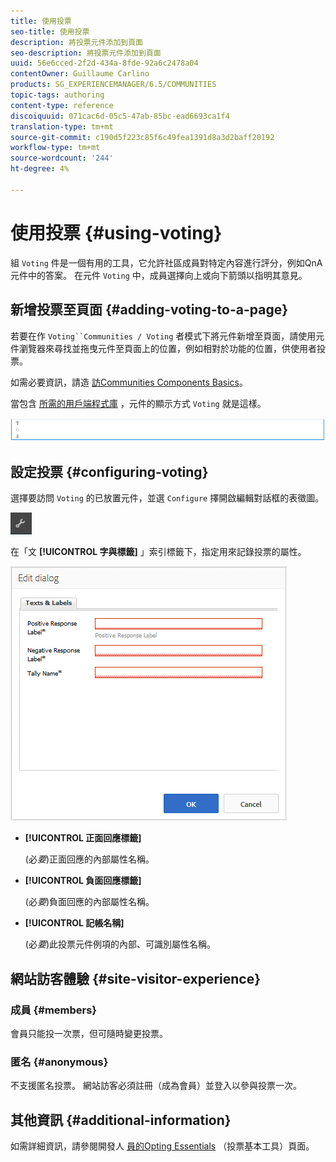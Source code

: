 ```yaml
---
title: 使用投票
seo-title: 使用投票
description: 將投票元件添加到頁面
seo-description: 將投票元件添加到頁面
uuid: 56e6cced-2f2d-434a-8fde-92a6c2478a04
contentOwner: Guillaume Carlino
products: SG_EXPERIENCEMANAGER/6.5/COMMUNITIES
topic-tags: authoring
content-type: reference
discoiquuid: 071cac6d-05c5-47ab-85bc-ead6693ca1f4
translation-type: tm+mt
source-git-commit: c190d5f223c85f6c49fea1391d8a3d2baff20192
workflow-type: tm+mt
source-wordcount: '244'
ht-degree: 4%

---
```



# 使用投票 {#using-voting}

組 `Voting` 件是一個有用的工具，它允許社區成員對特定內容進行評分，例如QnA元件中的答案。 在元件 `Voting` 中，成員選擇向上或向下箭頭以指明其意見。

## 新增投票至頁面 {#adding-voting-to-a-page}

若要在作 `Voting``Communities / Voting` 者模式下將元件新增至頁面，請使用元件瀏覽器來尋找並拖曳元件至頁面上的位置，例如相對於功能的位置，供使用者投票。

如需必要資訊，請造 [訪Communities Components Basics](basics.md)。

當包含 [所需的用戶端程式庫](essentials-voting.md#essentials-for-client-side) ，元件的顯示方式 `Voting` 就是這樣。

![投票元件](assets/voting-component.png)

## 設定投票 {#configuring-voting}

選擇要訪問 `Voting` 的已放置元件，並選 `Configure` 擇開啟編輯對話框的表徵圖。

![配置](assets/configure-new.png)

在「文 **[!UICONTROL 字與標籤]** 」索引標籤下，指定用來記錄投票的屬性。

![投票標籤](assets/voting-label.png)

* **[!UICONTROL 正面回應標籤]**

   (必&#x200B;*要*)正面回應的內部屬性名稱。

* **[!UICONTROL 負面回應標籤]**

   (必&#x200B;*要*)負面回應的內部屬性名稱。

* **[!UICONTROL 記帳名稱]**

   (必&#x200B;*要*)此投票元件例項的內部、可識別屬性名稱。

## 網站訪客體驗 {#site-visitor-experience}

### 成員 {#members}

會員只能投一次票，但可隨時變更投票。

### 匿名 {#anonymous}

不支援匿名投票。 網站訪客必須註冊（成為會員）並登入以參與投票一次。

## 其他資訊 {#additional-information}

如需詳細資訊，請參閱開發人 [員的Opting Essentials](essentials-voting.md) （投票基本工具）頁面。
